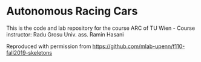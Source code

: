 # Autonomous Racing Cars
This is the code and lab repository for the course ARC of TU Wien -
Course instructor: Radu Grosu
Univ. ass. Ramin Hasani

Reproduced with permission from https://github.com/mlab-upenn/f110-fall2019-skeletons





